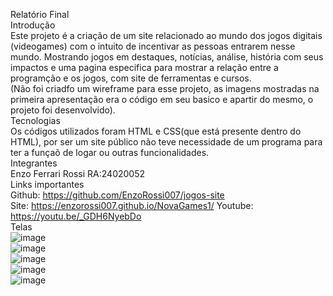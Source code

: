 Relatório Final<br>
Introdução<br>
Este projeto é a criação de um site relacionado ao mundo dos jogos digitais (videogames) com o intuito de incentivar as pessoas entrarem nesse mundo. Mostrando jogos em destaques, notícias, análise, história com seus impactos e uma pagina especifica para mostrar a relação entre a programção e os jogos, com site de ferramentas e cursos.<br>
(Não foi criadfo um wireframe para esse projeto, as imagens mostradas na primeira apresentação era o código em seu basico e apartir do mesmo, o projeto foi desenvolvido).<br>
Tecnologias<br>
Os códigos utilizados foram HTML e CSS(que está presente dentro do HTML), por ser um site público não teve necessidade de um programa para ter a funçaõ de logar ou outras funcionalidades.<br>
Integrantes<br>
Enzo Ferrari Rossi RA:24020052<br>
Links importantes<br>
Github: https://github.com/EnzoRossi007/jogos-site <br>
Site: https://enzorossi007.github.io/NovaGames1/
Youtube: https://youtu.be/_GDH6NyebDo <br>
Telas<br>
![image](https://github.com/user-attachments/assets/b3b3bd52-dc16-42ac-884e-83d98324eecb)<br>
![image](https://github.com/user-attachments/assets/002d35f9-fc97-401e-a7b0-8158aabbfe0a)<br>
![image](https://github.com/user-attachments/assets/50b13434-9175-43a4-a8bc-df0684de93cc)<br>
![image](https://github.com/user-attachments/assets/d2768aee-3817-4689-a682-d8ca1eb7e967)<br>
![image](https://github.com/user-attachments/assets/f1fa7860-b810-41f6-a92d-6a42569fc1d1)<br>
